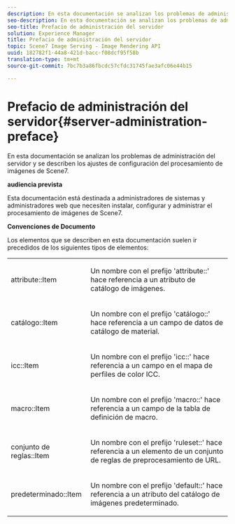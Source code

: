 ```yaml
---
description: En esta documentación se analizan los problemas de administración del servidor y se describen los ajustes de configuración del procesamiento de imágenes de Scene7.
seo-description: En esta documentación se analizan los problemas de administración del servidor y se describen los ajustes de configuración del procesamiento de imágenes de Scene7.
seo-title: Prefacio de administración del servidor
solution: Experience Manager
title: Prefacio de administración del servidor
topic: Scene7 Image Serving - Image Rendering API
uuid: 182782f1-44a8-421d-bacc-f08dcf95f58b
translation-type: tm+mt
source-git-commit: 7bc7b3a86fbcdc57cfdc31745fae3afc06e44b15

---
```



# Prefacio de administración del servidor{#server-administration-preface}

En esta documentación se analizan los problemas de administración del servidor y se describen los ajustes de configuración del procesamiento de imágenes de Scene7.

**audiencia prevista**

Esta documentación está destinada a administradores de sistemas y administradores web que necesiten instalar, configurar y administrar el procesamiento de imágenes de Scene7.

**Convenciones de Documento**

Los elementos que se describen en esta documentación suelen ir precedidos de los siguientes tipos de elementos:

<table id="simpletable_E96BA470B3CE4266A9E6ED0440A56C40"> 
 <tr class="strow"> 
  <td class="stentry"> <p>attribute::Item </p></td> 
  <td class="stentry"> <p>Un nombre con el prefijo 'attribute::' hace referencia a un atributo de catálogo de imágenes. </p></td> 
 </tr> 
 <tr class="strow"> 
  <td class="stentry"> <p>catálogo::Item </p></td> 
  <td class="stentry"> <p>Un nombre con el prefijo 'catálogo::' hace referencia a un campo de datos de catálogo de material. </p></td> 
 </tr> 
 <tr class="strow"> 
  <td class="stentry"> <p>icc::Item </p></td> 
  <td class="stentry"> <p>Un nombre con el prefijo 'icc::' hace referencia a un campo en el mapa de perfiles de color ICC. </p></td> 
 </tr> 
 <tr class="strow"> 
  <td class="stentry"> <p>macro::Item </p></td> 
  <td class="stentry"> <p>Un nombre con el prefijo 'macro::' hace referencia a un campo de la tabla de definición de macro. </p></td> 
 </tr> 
 <tr class="strow"> 
  <td class="stentry"> <p>conjunto de reglas::Item </p></td> 
  <td class="stentry"> <p>Un nombre con el prefijo 'ruleset::' hace referencia a un elemento de un conjunto de reglas de preprocesamiento de URL. </p></td> 
 </tr> 
 <tr class="strow"> 
  <td class="stentry"> <p>predeterminado::Item </p></td> 
  <td class="stentry"> <p>Un nombre con el prefijo 'default::' hace referencia a un atributo del catálogo de imágenes predeterminado. </p></td> 
 </tr> 
</table>

